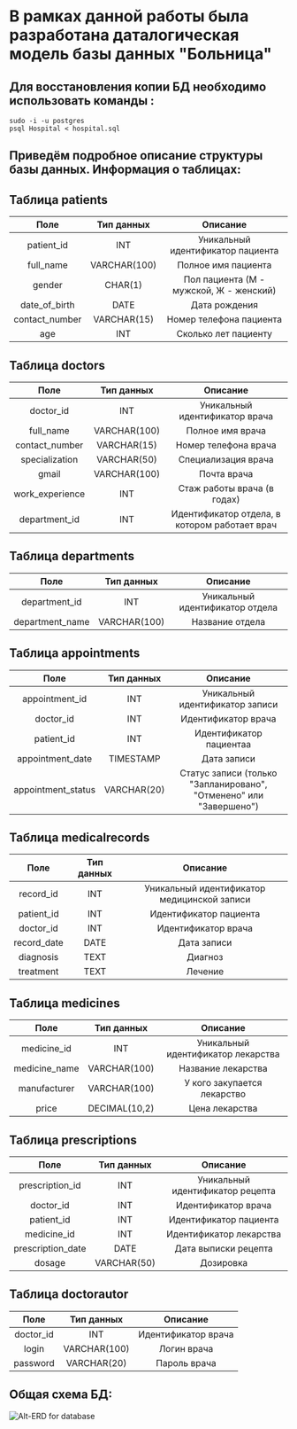 # В рамках данной работы была разработана даталогическая модель базы данных "Больница"
## Для восстановления копии БД необходимо использовать команды : 
````
sudo -i -u postgres
psql Hospital < hospital.sql
````
## Приведём подробное описание структуры базы данных. Информация о таблицах:
## Таблица patients
  Поле | Тип данных | Описание |
 |:--------------:|:--------------------:|:---------------:|
 |  patient_id  | INT    | Уникальный идентификатор пациента   |
 |  full_name   | VARCHAR(100)    | Полное имя пациента   |
 |  gender      | CHAR(1)    | Пол пациента (М - мужской, Ж - женский) |
 |  date_of_birth   | DATE    | Дата рождения   |
 |  contact_number   | VARCHAR(15)    | Номер телефона пациента  |
 |  age   | INT    | Сколько лет пациенту   |

## Таблица doctors
  Поле | Тип данных | Описание |
 |:--------------:|:--------------------:|:---------------:|
 |  doctor_id  | INT    | Уникальный идентификатор врача   |
 |  full_name   | VARCHAR(100)    | Полное имя врача   |
 |  contact_number      | VARCHAR(15)    | Номер телефона врача |
 |  specialization   | VARCHAR(50)    | Специализация врача  |
 |  gmail   | VARCHAR(100)    | Почта врача |
 |  work_experience   | INT    | Стаж работы врача (в годах)   |
 |  department_id  |  INT | Идентификатор отдела, в котором работает врач |

## Таблица departments
  Поле | Тип данных | Описание |
 |:--------------:|:--------------------:|:---------------:|
 |  department_id  | INT    | Уникальный идентификатор отдела   |
 |  department_name   | VARCHAR(100)    | Название отдела  |

## Таблица appointments
  Поле | Тип данных | Описание |
|:--------------:|:--------------------:|:---------------:|
 |  appointment_id  | INT    | Уникальный идентификатор записи   |
 |  doctor_id   |INT   | Идентификатор врача   |
 |  patient_id      | INT   | Идентификатор пациентаа |
 |  appointment_date   | TIMESTAMP    | Дата записи  |
 |  appointment_status   | VARCHAR(20)    | Статус записи (только  "Запланировано", "Отменено" или "Завершено") |

## Таблица medicalrecords
  Поле | Тип данных | Описание |
 |:--------------:|:--------------------:|:---------------:|
 |  record_id  |  INT   | Уникальный идентификатор медицинской записи   |
 |  patient_id   | INT  | Идентификатор пациента  |
 |  doctor_id      | INT   | Идентификатор врача |
 |  record_date   | DATE    | Дата записи  |
 |  diagnosis   | TEXT    | Диагноз |
 |  treatment   | TEXT    | Лечение   |

## Таблица medicines
  Поле | Тип данных | Описание |
 |:--------------:|:--------------------:|:---------------:|
 |  medicine_id  | INT    | Уникальный идентификатор лекарства   |
 |  medicine_name   | VARCHAR(100)  | Название лекарства |
 |  manufacturer      | VARCHAR(100)   | У кого закупается лекарство |
 |  price   | DECIMAL(10,2)    | Цена лекарства  |

## Таблица prescriptions
  Поле | Тип данных | Описание |
 |:--------------:|:--------------------:|:---------------:|
 |  prescription_id  |  INT   | Уникальный идентификатор рецепта  |
 |  doctor_id      | INT   | Идентификатор врача |
 |  patient_id   | INT  | Идентификатор пациента  |
 |  medicine_id   | INT    | Идентификатор лекарства  |
 |  prescription_date   | DATE    | Дата выписки рецепта |
 |  dosage   | VARCHAR(50)    | Дозировка   |
		
## Таблица doctorautor
  Поле | Тип данных | Описание |
 |:--------------:|:--------------------:|:---------------:|
 |  doctor_id      | INT   | Идентификатор врача |
 |  login   | VARCHAR(100)  | Логин врача |
 |  password      | VARCHAR(20)   | Пароль врача |

## Общая схема БД:
![Alt-ERD for database](images/strucbd)

